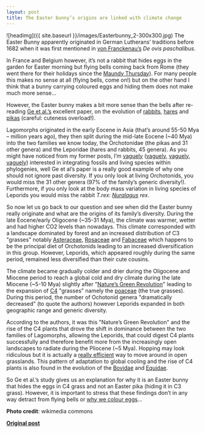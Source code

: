 ```yaml
---
layout: post
title: The Easter bunny’s origins are linked with climate change
---
```


![headimg]({{ site.baseurl }}/images/Easterbunny_2-300x300.jpg)
The Easter Bunny apparently originated in German Lutherans’ traditions before 1682 when it was first mentioned in [von Franckenau’s](http://en.wikipedia.org/wiki/Georg_Franck_von_Franckenau) *De ovis paschalibus*.

In France and Belgium however, it’s not a rabbit that hides eggs in the garden for Easter morning but flying bells coming back from Rome (they went there for their holidays since the [Maundy Thursday](http://en.wikipedia.org/wiki/Maundy_Thursday)). For many people this makes no sense at all (flying bells, come on!) but on the other hand I think that a bunny carrying coloured eggs and hiding them does not make much more sense...

However, the Easter bunny makes a bit more sense than the bells after re-reading [Ge et al.’s](http://www.plosone.org/article/info%3Adoi%2F10.1371%2Fjournal.pone.0059668) excellent paper, on the evolution of [rabbits](http://en.wikipedia.org/wiki/Rabbits), [hares](http://en.wikipedia.org/wiki/Hares) and [pikas](http://en.wikipedia.org/wiki/Pikas) (careful: cuteness overload!).

Lagomorphs originated in the early Eocene in Asia (that’s around 55-50 Mya – million years ago), they then split during the mid-late Eocene (~40 Mya) into the two families we know today, the Orchotonidae (the pikas and 31 other genera) and the Leporidae (hares and rabbits, 45 genera). As you might have noticed from my former posts, I’m [vaguely](http://www.ecoevoblog.com/2013/03/29/dinosaurs-are-useless-if-they-dont-go-in-trees/) ([vaguely](http://www.ecoevoblog.com/2013/02/18/palaeo-poetry-and-placental-mammals/), [vaguely](http://www.ecoevoblog.com/2013/10/18/the-placental-mammal-saga-special-summer-double-episode/), [vaguely](http://www.ecoevoblog.com/2014/01/13/a-brave-new-world-of-monkeying-around-with-trees/)) interested in integrating fossils and living species within phylogenies, well Ge et al’s paper is a really good example of why one should not ignore past diversity. If you only look at living Orchotonids, you would miss the 31 other genera (97% of the family’s generic diversity!). Furthermore, if you only look at the body mass variation in living species of Leporids you would miss the rabbit *T.rex*:  [*Nuralagus*](http://en.wikipedia.org/wiki/Nuralagus_rex) *rex*.

So now let us go back to our question and see when did the Easter bunny really originate and what are the origins of its family’s diversity. During the late Eocene/early Oligocene (~35-31 Mya), the climate was warmer, wetter and had higher CO2 levels than nowadays. This climate corresponded with a landscape dominated by forest and an increased distribution of C3 "grasses" notably [Asteraceae](http://en.wikipedia.org/wiki/Asteraceae), [Rosaceae](http://en.wikipedia.org/wiki/Rosaceae) and [Fabaceae](http://en.wikipedia.org/wiki/Fabaceae) which happens to be the principal diet of Orchotonids leading to an increased diversification in this group. However, Leporids, which appeared roughly during the same period, remained less diversified than their cute cousins.

The climate became gradually colder and drier during the Oligocene and Miocene period to reach a global cold and dry climate during the late Miocene (~5-10 Mya) slightly after "[Nature’s Green Revolution](http://www.ncbi.nlm.nih.gov/pubmed/16553316)" leading to the expansion of [C4](http://en.wikipedia.org/wiki/C4_carbon_fixation) "grasses" namely the [poaceae](http://en.wikipedia.org/wiki/Poaceae) (the true grasses). During this period, the number of Ochotonid genera "dramatically decreased" (to quote the authors) however Leporids expanded in both geographic range and generic diversity.

According to the authors, it was this "Nature’s Green Revolution" and the rise of the C4 plants that drove the shift in dominance between the two families of Lagomorphs, allowing the Leporids, that could digest C4 plants successfully and therefore benefit more from the increasingly open landscapes to radiate during the Pliocene (~5 Mya).  Hopping may look ridiculous but it is actually a [really efficient](http://stripe.colorado.edu/~kram/kangaroo.pdf) way to move around in open grasslands. This pattern of adaptation to global cooling and the rise of C4 plants is also found in the evolution of the [Bovidae](http://en.wikipedia.org/wiki/Bovidae) and [Equidae](http://en.wikipedia.org/wiki/Equidae).

So Ge et al.’s study gives us an explanation for why it is an Easter bunny that hides the eggs in C4 grass and not an Easter pika (hiding it in C3 grass). However, it is important to stress that these findings don’t in any way detract from flying bells or [why we colour eggs](https://www.youtube.com/watch?v=jcjRAbj0ycE)...

**Photo credit**: wikimedia commons

**[Original post](http://www.ecoevoblog.com/2014/04/18/the-easter-bunnys-origins-are-linked-with-climate-change-2/)**
